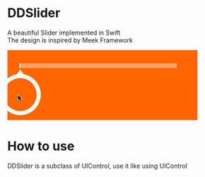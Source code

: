 # DDSlider
A beautiful Slider implemented in Swift   
The design is inspired by Meek Framework
<p align="left"><img src="https://github.com/wddwycc/DDSlider/blob/master/demo.gif"/></p>

# How to use
DDSlider is a subclass of UIControl, use it like using UIControl

